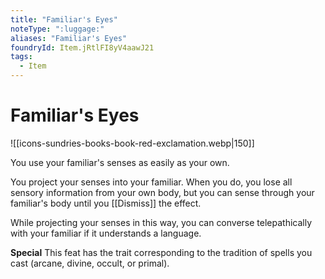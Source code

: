 ```yaml
---
title: "Familiar's Eyes"
noteType: ":luggage:"
aliases: "Familiar's Eyes"
foundryId: Item.jRtlFI8yV4aawJ21
tags:
  - Item
---
```


# Familiar's Eyes
![[icons-sundries-books-book-red-exclamation.webp|150]]

You use your familiar's senses as easily as your own.

You project your senses into your familiar. When you do, you lose all sensory information from your own body, but you can sense through your familiar's body until you [[Dismiss]] the effect.

While projecting your senses in this way, you can converse telepathically with your familiar if it understands a language.

**Special** This feat has the trait corresponding to the tradition of spells you cast (arcane, divine, occult, or primal).
